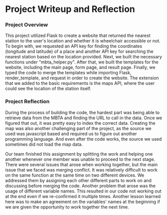 # Project Writeup and Reflection

### Project Overview

This project utilized Flask to create a website that returned the nearest station to the user's location and whether it is wheelchair accessible or not. To begin with, we requested an API key for finding the coordinates (longitude and latitude) of a place and another API key for searching the nearest station based on the location provided. Next, we built the necessary functions under "mbta_helper.py".  After that, we built the templates for the website, including the main page, form page, and result page. Finally, we typed the code to merge the templates while importing Flask, render_template, and request in order to create the website. The extension that we added to the basic requirements is the maps API, where the user could see the location of the station itself.

### Project Reflection

During the process of building the code, the hardest part was being able to retrieve data from the MBTA and finding the URL to call in the data. Once we figured that out, it was pretty easy to index the correct data. Creating the map was also another challenging part of the project, as the source we used was javascript based and required us to figure out another programming language. And even after the code works, the source we used sometimes did not load the map data.

Our team finished this assignment by splitting the work and helping one another whenever one member was unable to proceed to the next stage. There were several issues that arose when working together, but the main issue that we faced was merging conflict. It was relatively difficult to work on the same function at the same time on two different devices. We addressed them by assigning each other different parts to work on and discussing before merging the code. Another problem that arose was the usage of different variable names. This resulted in our code not working out at the end even if we re-confirmed it multiple times. Another lesson learned here was to make an agreement on the variables' names at the beginning if we are given the opportunity to work together the next time.
